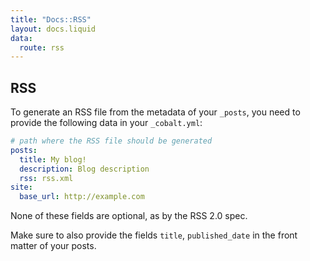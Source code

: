 ```yaml
---
title: "Docs::RSS"
layout: docs.liquid
data:
  route: rss
---
```

## RSS

To generate an RSS file from the metadata of your `_posts`,
you need to provide the following data in your `_cobalt.yml`:

```yml
# path where the RSS file should be generated
posts:
  title: My blog!
  description: Blog description
  rss: rss.xml
site:
  base_url: http://example.com
```

None of these fields are optional, as by the RSS
2.0 spec.

Make sure to also provide the fields `title`,
`published_date` in the front matter of
your posts.
